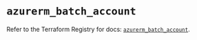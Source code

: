 # `azurerm_batch_account`

Refer to the Terraform Registry for docs: [`azurerm_batch_account`](https://registry.terraform.io/providers/hashicorp/azurerm/3.91.0/docs/resources/batch_account).
